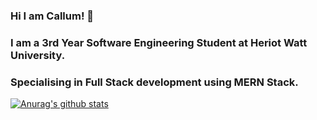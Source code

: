 ### Hi I am Callum! :wave:
### I am a 3rd Year Software Engineering Student at Heriot Watt University.
### Specialising in Full Stack development using MERN Stack.
[![Anurag's github stats](https://github-readme-stats.vercel.app/api?username=taybluetooth&theme=synthwave)](https://github.com/anuraghazra/github-readme-stats)
